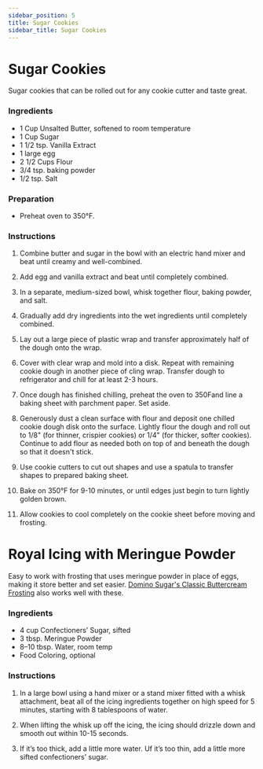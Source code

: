 ```yaml
---
sidebar_position: 5
title: Sugar Cookies
sidebar_title: Sugar Cookies
---
```


# Sugar Cookies
Sugar cookies that can be rolled out for any cookie cutter and taste great.

### Ingredients
- 1 Cup Unsalted Butter, softened to room temperature
- 1 Cup Sugar
- 1 1/2 tsp. Vanilla Extract
- 1 large egg
- 2 1/2 Cups Flour
- 3/4 tsp. baking powder
- 1/2 tsp. Salt

### Preparation
- Preheat oven to 350°F.

### Instructions
1. Combine butter and sugar in the bowl with an electric hand mixer and beat until creamy and well-combined.

2. Add egg and vanilla extract and beat until completely combined.

3. In a separate, medium-sized bowl, whisk together flour, baking powder, and salt.

4. Gradually add dry ingredients into the wet ingredients until completely combined.

5. Lay out a large piece of plastic wrap and transfer approximately half of the dough onto the wrap.

6. Cover with clear wrap and mold into a disk.  Repeat with remaining cookie dough in another piece of cling wrap.  Transfer dough to refrigerator and chill for at least 2-3 hours.

7. Once dough has finished chilling, preheat the oven to 350Fand line a baking sheet with parchment paper.  Set aside.

8. Generously dust a clean surface with flour and deposit one chilled cookie dough disk onto the surface.  Lightly flour the dough and roll out to 1/8" (for thinner, crispier cookies) or 1/4" (for thicker, softer cookies).  Continue to add flour as needed both on top of and beneath the dough so that it doesn't stick.

9. Use cookie cutters to cut out shapes and use a spatula to transfer shapes to prepared baking sheet.

10. Bake on 350°F for 9-10 minutes, or until edges just begin to turn lightly golden brown.

11. Allow cookies to cool completely on the cookie sheet before moving and frosting.

# Royal Icing with Meringue Powder
Easy to work with frosting that uses meringue powder in place of eggs, making it store better and set easier. [Domino Sugar's Classic Buttercream Frosting](https://www.dominosugar.com/recipe/buttercream-frosting) also works well with these.

### Ingredients
- 4 cup Confectioners’ Sugar, sifted
- 3 tbsp. Meringue Powder
- 8–10 tbsp. Water, room temp
- Food Coloring, optional

### Instructions
 1. In a large bowl using a hand mixer or a stand mixer fitted with a whisk attachment, beat all of the icing ingredients together on high speed for 5 minutes, starting with 8 tablespoons of water.

 2. When lifting the whisk up off the icing, the icing should drizzle down and smooth out within 10-15 seconds.
 
 3. If it’s too thick, add a little more water. Uf it’s too thin, add a little more sifted confectioners’ sugar.
